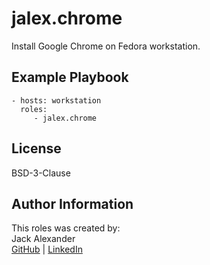 jalex.chrome
=========

Install Google Chrome on Fedora workstation.

Example Playbook
----------------

    - hosts: workstation
      roles:
         - jalex.chrome

License
-------

BSD-3-Clause

Author Information
------------------

This roles was created by:  
Jack Alexander  
[GitHub](https://github.com/jalexm8) | [LinkedIn](https://www.linkedin.com/in/jackalexander1008/)
